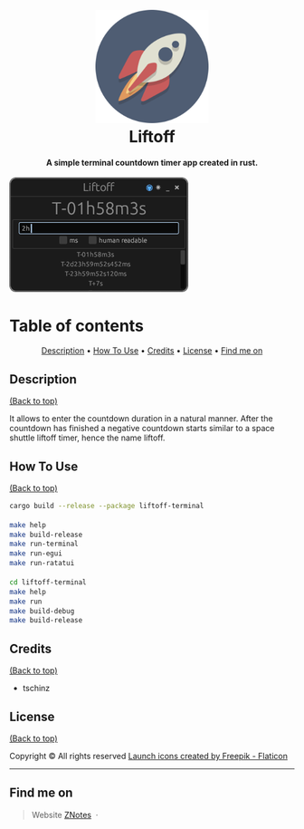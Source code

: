 <h1 style="text-align:center" align="center">
  <br>
  <img src="./img/liftoff.png" alt="Logo Liftoff" width="200" height="200">
  <br>
  Liftoff
  <br>
</h1>

<h4 style="text-align:center" align="center">A simple terminal countdown timer app created in rust.</h4>

![liftoff egui](img/liftoff-egui.png)

# Table of contents
<p align="center">
  <a href="#description">Description</a> •
  <a href="#how-to-use">How To Use</a> •
  <a href="#credits">Credits</a> •
  <a href="#license">License</a> •
  <a href="#find-me-on">Find me on</a>
</p>

## Description
[(Back to top)](#table-of-contents)

It allows to enter the countdown duration in a natural manner. After the countdown has finished a negative countdown starts similar to a space shuttle liftoff timer, hence the name liftoff.

## How To Use
[(Back to top)](#table-of-contents)

```bash
cargo build --release --package liftoff-terminal

make help
make build-release
make run-terminal
make run-egui
make run-ratatui

cd liftoff-terminal
make help
make run
make build-debug
make build-release


```

## Credits
[(Back to top)](#table-of-contents)

* tschinz

## License
[(Back to top)](#table-of-contents)

Copyright :copyright: All rights reserved
[Launch icons created by Freepik - Flaticon](https://www.flaticon.com/free-icons/launch)

---

## Find me on
> Website [ZNotes](https://tschinz.github.io/) &nbsp;&middot;&nbsp;
